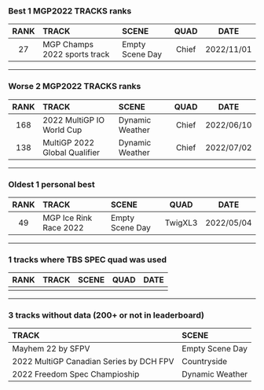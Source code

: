 ### Best 1 MGP2022 TRACKS ranks
|RANK|TRACK|SCENE|QUAD|DATE|
|:---:|:---|:---|:---:|:---:|
|27|MGP Champs 2022 sports track|Empty Scene Day|Chief|2022/11/01|
---
### Worse 2 MGP2022 TRACKS ranks
|RANK|TRACK|SCENE|QUAD|DATE|
|:---:|:---|:---|:---:|:---:|
|168|2022 MultiGP IO World Cup|Dynamic Weather|Chief|2022/06/10|
|138|MultiGP 2022 Global Qualifier|Dynamic Weather|Chief|2022/07/02|
---
### Oldest 1 personal best
|RANK|TRACK|SCENE|QUAD|DATE|
|:---:|:---|:---|:---:|:---:|
|49|MGP Ice Rink Race 2022|Empty Scene Day|TwigXL3|2022/05/04|
---
### 1 tracks where TBS SPEC quad was used
|RANK|TRACK|SCENE|QUAD|DATE|
|:---:|:---|:---|:---:|:---:|
||||||
---
### 3 tracks without data (200+ or not in leaderboard)
|TRACK|SCENE|
|:---|:---|
|Mayhem 22 by SFPV|Empty Scene Day|
|2022 MultiGP Canadian Series by DCH FPV|Countryside|
|2022 Freedom Spec Champioship|Dynamic Weather|
